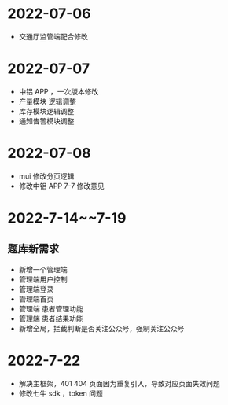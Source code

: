 <!--
 * @Author: 曹捷
 * @Date: 2022-07-23 15:14:30
 * @LastEditors: 曹捷
 * @LastEditTime: 2022-07-23 15:24:36
 * @Description: fileContent
-->
# 2022-07-06

- 交通厅监管端配合修改

# 2022-07-07

- 中铝 APP ，一次版本修改
- 产量模块 逻辑调整
- 库存模块逻辑调整
- 通知告警模块调整

# 2022-07-08

- mui 修改分页逻辑
- 修改中铝 APP 7-7 修改意见

# 2022-7-14~~7-19

## 题库新需求

- 新增一个管理端
- 管理端用户控制
- 管理端登录
- 管理端首页
- 管理端 患者管理功能
- 管理端 患者结果功能
- 新增全局，拦截判断是否关注公众号，强制关注公众号


# 2022-7-22
- 解决主框架，401 404 页面因为重复引入，导致对应页面失效问题
- 修改七牛 sdk ，token 问题